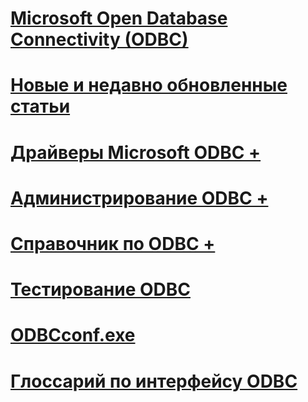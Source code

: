 # [Microsoft Open Database Connectivity (ODBC)](microsoft-open-database-connectivity-odbc.md)
# [Новые и недавно обновленные статьи](new-updated-odbc.md)

# [Драйверы Microsoft ODBC +](../odbc/microsoft/microsoft-supplied-odbc-drivers.md)
# [Администрирование ODBC +](../odbc/admin/odbc-data-source-administrator.md)
# [Справочник по ODBC +](../odbc/reference/introduction-to-odbc.md)

# [Тестирование ODBC](odbc-test.md)
# [ODBCconf.exe](odbcconf-exe.md)
# [Глоссарий по интерфейсу ODBC](odbc-glossary.md)
